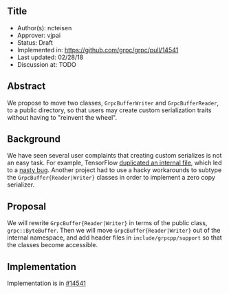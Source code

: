 Title
----
* Author(s): ncteisen
* Approver: vjpai
* Status: Draft
* Implemented in: https://github.com/grpc/grpc/pull/14541
* Last updated: 02/28/18
* Discussion at: TODO

## Abstract

We propose to move two classes, `GrpcBufferWriter` and `GrpcBufferReader`, to a public directory, so that users may create custom serialization traits without having to "reinvent the wheel".

## Background

We have seen several user complaints that creating custom serializes is not an easy task. For example, TensorFlow [duplicated an internal file](https://github.com/tensorflow/tensorflow/blob/master/tensorflow/core/distributed_runtime/rpc/grpc_serialization_traits.h), which led to a [nasty bug](https://github.com/grpc/grpc/issues/10161). Another project had to use a hacky workarounds to subtype the `GrpcBuffer{Reader|Writer}` classes in order to implement a zero copy serializer.

## Proposal

We will rewrite `GrpcBuffer{Reader|Writer}` in terms of the public class, `grpc::ByteBuffer`. Then we will move `GrpcBuffer{Reader|Writer}` out of the internal namespace, and add header files in `include/grpcpp/support` so that the classes become accessible.

## Implementation

Implementation is in [#14541](https://github.com/grpc/grpc/pull/14541)
